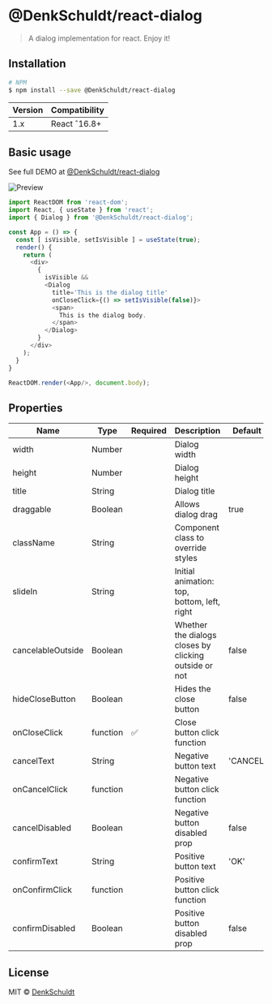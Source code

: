 
# @DenkSchuldt/react-dialog

> A dialog implementation for react. Enjoy it!

## Installation
```bash
# NPM
$ npm install --save @DenkSchuldt/react-dialog
```
|Version     | Compatibility|
|------------|--------------|
|1.x         | React ˆ16.8+ |

## Basic usage

See full DEMO at [@DenkSchuldt/react-dialog](https://dennyschuldt.com/react-dialog)

<img
  src="./@DenkSchuldt react-dialog.gif"
  alt="Preview"/>

```javascript
import ReactDOM from 'react-dom';
import React, { useState } from 'react';
import { Dialog } from '@DenkSchuldt/react-dialog';

const App = () => {
  const [ isVisible, setIsVisible ] = useState(true);
  render() {
    return (
      <div>
        {
          isVisible &&
          <Dialog
            title='This is the dialog title'
            onCloseClick={() => setIsVisible(false)}>
            <span>
              This is the dialog body.
            </span>
          </Dialog>
        }
      </div>
    );
  }
}

ReactDOM.render(<App/>, document.body);

```

## Properties

| Name              | Type     | Required           | Description                                           | Default |
|-------------------|----------|--------------------|-------------------------------------------------------|---------|
| width             | Number   |                    | Dialog width                                          |         |
| height            | Number   |                    | Dialog height                                         |         |
| title             | String   |                    | Dialog title                                          |         |
| draggable         | Boolean  |                    | Allows dialog drag                                    | true    |
| className         | String   |                    | Component class to override styles                    |         |
| slideIn           | String   |                    | Initial animation: top, bottom, left, right           |         |
| cancelableOutside | Boolean  |                    | Whether the dialogs closes by clicking outside or not | false   |
| hideCloseButton   | Boolean  |                    | Hides the close button                                | false   |
| onCloseClick      | function | :white_check_mark: | Close button click function                           |         |
| cancelText        | String   |                    | Negative button text                                  | 'CANCEL'|
| onCancelClick     | function |                    | Negative button click function                        |         |
| cancelDisabled    | Boolean  |                    | Negative button disabled prop                         | false   |
| confirmText       | String   |                    | Positive button text                                  | 'OK'    |
| onConfirmClick    | function |                    | Positive button click function                        |         |
| confirmDisabled   | Boolean  |                    | Positive button disabled prop                         | false   |



## License

MIT © [DenkSchuldt](https://github.com/DenkSchuldt)
